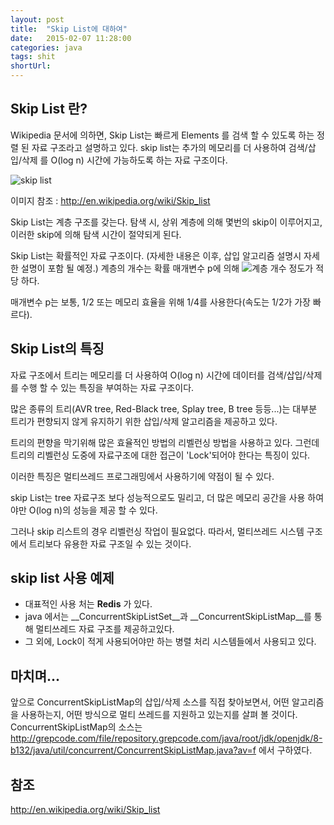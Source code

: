 ```yaml
---
layout: post
title:  "Skip List에 대하여"
date:   2015-02-07 11:28:00
categories: java
tags: shit
shortUrl: 
---
```


Skip List 란?
----------------

Wikipedia 문서에 의하면, Skip List는  빠르게 Elements 를 검색 할 수 있도록 하는 정렬 된 자료 구조라고 설명하고 있다.
skip list는 추가의 메모리를 더 사용하여 검색/삽입/삭제 를 O(log n) 시간에 가능하도록 하는 자료 구조이다.

![skip list](http://upload.wikimedia.org/wikipedia/commons/thumb/2/2c/Skip_list_add_element-en.gif/640px-Skip_list_add_element-en.gif)

이미지 참조 : http://en.wikipedia.org/wiki/Skip_list

Skip List는 계층 구조를 갖는다. 탐색 시, 상위 계층에 의해 몇번의 skip이 이루어지고, 이러한 skip에 의해 탐색 시간이 절약되게 된다.

Skip List는 확률적인 자료 구조이다. (자세한 내용은 이후, 삽입 알고리즘 설명시 자세한 설명이 포함 될 예정.) 계층의 개수는 확률 매개변수 p에 의해 ![계층 개수](http://upload.wikimedia.org/math/c/2/1/c215210fdc1c5b368ddfde3fd60a1c9a.png) 정도가 적당 하다.

매개변수 p는 보통, 1/2 또는 메모리 효율을 위해 1/4를 사용한다(속도는 1/2가 가장 빠르다).


Skip List의 특징
----------------

자료 구조에서 트리는 메모리를 더 사용하여 O(log n) 시간에 데이터를 검색/삽입/삭제를 수행 할 수 있는 특징을 부여하는 자료 구조이다.

많은 종류의 트리(AVR tree, Red-Black tree, Splay tree, B tree 등등...)는 대부분 트리가 편향되지 않게 유지하기 위한 삽입/삭제 알고리즘을 제공하고 있다.

트리의 편향을 막기위해 많은 효율적인 방법의 리벨런싱 방법을 사용하고 있다. 그런데 트리의 리벨런싱 도중에 자료구조에 대한 접근이 'Lock'되어야 한다는 특징이 있다. 

이러한 특징은 멀티쓰레드 프로그래밍에서 사용하기에 약점이 될 수 있다.

skip List는 tree 자료구조 보다 성능적으로도 밀리고, 더 많은 메모리 공간을 사용 하여야만 O(log n)의 성능을 제공 할 수 있다.

그러나 skip 리스트의 경우 리벨런싱 작업이 필요없다. 따라서, 멀티쓰레드 시스템 구조에서 트리보다 유용한 자료 구조일 수 있는 것이다.



skip list 사용 예제
----------------

* 대표적인 사용 처는 __Redis__ 가 있다. 
* java 에서는 __ConcurrentSkipListSet__과 __ConcurrentSkipListMap__를 통해 멀티쓰레드 자료 구조를 제공하고있다.
* 그 외에, Lock이 적게 사용되어야만 하는  병렬 처리 시스템들에서 사용되고 있다.


마치며...
----------------
앞으로 ConcurrentSkipListMap의 삽입/삭제 소스를 직접 찾아보면서, 어떤 알고리즘을 사용하는지, 어떤 방식으로 멀티 쓰레드를 지원하고 있는지를 살펴 볼 것이다.<br>
ConcurrentSkipListMap의 소스는 <http://grepcode.com/file/repository.grepcode.com/java/root/jdk/openjdk/8-b132/java/util/concurrent/ConcurrentSkipListMap.java?av=f> 에서 구하였다.




참조
----------------
http://en.wikipedia.org/wiki/Skip_list

